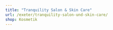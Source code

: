 ```yaml
---
title: "Tranquility Salon & Skin Care"
url: /exeter/tranquility-salon-und-skin-care/
shop: Kosmetik
---
```

